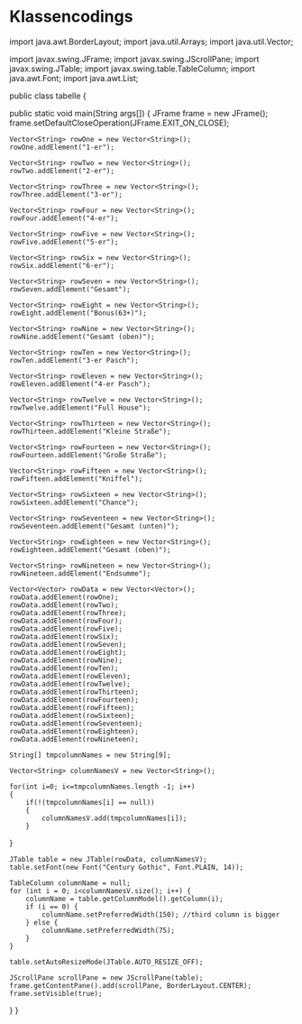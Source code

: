 # Klassencodings
import java.awt.BorderLayout;
import java.util.Arrays;
import java.util.Vector;

import javax.swing.JFrame;
import javax.swing.JScrollPane;
import javax.swing.JTable;
import javax.swing.table.TableColumn;
import java.awt.Font;
import java.awt.List;

public class tabelle {

public static void main(String args[]) {
    JFrame frame = new JFrame();
    frame.setDefaultCloseOperation(JFrame.EXIT_ON_CLOSE);

    Vector<String> rowOne = new Vector<String>();
    rowOne.addElement("1-er");
    
    Vector<String> rowTwo = new Vector<String>();
    rowTwo.addElement("2-er");
    
    Vector<String> rowThree = new Vector<String>();
    rowThree.addElement("3-er");
    
    Vector<String> rowFour = new Vector<String>();
    rowFour.addElement("4-er");
    
    Vector<String> rowFive = new Vector<String>();
    rowFive.addElement("5-er");
    
    Vector<String> rowSix = new Vector<String>();
    rowSix.addElement("6-er");
    
    Vector<String> rowSeven = new Vector<String>();
    rowSeven.addElement("Gesamt");
    
    Vector<String> rowEight = new Vector<String>();
    rowEight.addElement("Bonus(63+)");
    
    Vector<String> rowNine = new Vector<String>();
    rowNine.addElement("Gesamt (oben)");
    
    Vector<String> rowTen = new Vector<String>();
    rowTen.addElement("3-er Pasch");
    
    Vector<String> rowEleven = new Vector<String>();
    rowEleven.addElement("4-er Pasch");
    
    Vector<String> rowTwelve = new Vector<String>();
    rowTwelve.addElement("Full House");
    
    Vector<String> rowThirteen = new Vector<String>();
    rowThirteen.addElement("Kleine Straße");
    
    Vector<String> rowFourteen = new Vector<String>();
    rowFourteen.addElement("Große Straße");
    
    Vector<String> rowFifteen = new Vector<String>();
    rowFifteen.addElement("Kniffel");
    
    Vector<String> rowSixteen = new Vector<String>();
    rowSixteen.addElement("Chance");
    
    Vector<String> rowSeventeen = new Vector<String>();
    rowSeventeen.addElement("Gesamt (unten)");
    
    Vector<String> rowEighteen = new Vector<String>();
    rowEighteen.addElement("Gesamt (oben)");
    
    Vector<String> rowNineteen = new Vector<String>();
    rowNineteen.addElement("Endsumme");
    
    Vector<Vector> rowData = new Vector<Vector>();
    rowData.addElement(rowOne);
    rowData.addElement(rowTwo);
    rowData.addElement(rowThree);
    rowData.addElement(rowFour);
    rowData.addElement(rowFive);
    rowData.addElement(rowSix);
    rowData.addElement(rowSeven);
    rowData.addElement(rowEight);
    rowData.addElement(rowNine);
    rowData.addElement(rowTen);
    rowData.addElement(rowEleven);
    rowData.addElement(rowTwelve);
    rowData.addElement(rowThirteen);
    rowData.addElement(rowFourteen);
    rowData.addElement(rowFifteen);
    rowData.addElement(rowSixteen);
    rowData.addElement(rowSeventeen);
    rowData.addElement(rowEighteen);
    rowData.addElement(rowNineteen);
    
    String[] tmpcolumnNames = new String[9];    
   
    Vector<String> columnNamesV = new Vector<String>();  
    
    for(int i=0; i<=tmpcolumnNames.length -1; i++)
    {
        if(!(tmpcolumnNames[i] == null))
        {
        	columnNamesV.add(tmpcolumnNames[i]);
        }           
   }
    
    JTable table = new JTable(rowData, columnNamesV);
    table.setFont(new Font("Century Gothic", Font.PLAIN, 14));
    
    TableColumn columnName = null;
    for (int i = 0; i<columnNamesV.size(); i++) {
        columnName = table.getColumnModel().getColumn(i);
        if (i == 0) {
            columnName.setPreferredWidth(150); //third column is bigger
        } else {
            columnName.setPreferredWidth(75);
        }
    }
    
    table.setAutoResizeMode(JTable.AUTO_RESIZE_OFF);
    
    JScrollPane scrollPane = new JScrollPane(table);
    frame.getContentPane().add(scrollPane, BorderLayout.CENTER);
    frame.setVisible(true);

  }
}
 
